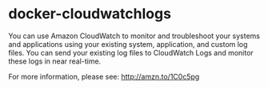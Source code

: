 # docker-cloudwatchlogs

You can use Amazon CloudWatch to monitor and troubleshoot your systems and applications using your existing system, application, and custom log files. You can send your existing log files to CloudWatch Logs and monitor these logs in near real-time.

For more information, please see: http://amzn.to/1C0c5pg
